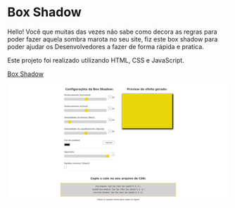 # Box Shadow
 
Hello!
Você que muitas das vezes não sabe  como decora as regras para poder fazer aquela sombra marota no seu site, fiz este box shadow para poder ajudar os Desenvolvedores a fazer de forma rápida e pratica.

Este projeto foi realizado utilizando HTML, CSS e JavaScript.

<a href="https://box-shadow-ten.vercel.app/" target="_blank">Box Shadow</a>

<img src="img/print.png">